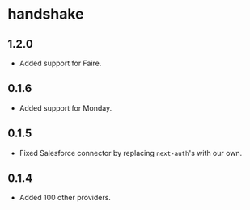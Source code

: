 # handshake

## 1.2.0

- Added support for Faire.

## 0.1.6

- Added support for Monday.

## 0.1.5

- Fixed Salesforce connector by replacing `next-auth`'s with our own.

## 0.1.4

- Added 100 other providers.
